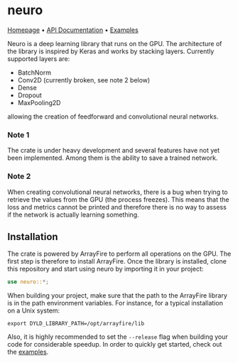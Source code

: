 # neuro 
[Homepage](https://srenevey.github.io/neuro) • [API Documentation](https://srenevey.github.io/neuro/api) • [Examples](https://srenevey.github.io/neuro/examples)

Neuro is a deep learning library that runs on the GPU. The architecture of the library is inspired by Keras and works by stacking layers. Currently supported layers are:

* BatchNorm
* Conv2D (currently broken, see note 2 below)
* Dense
* Dropout
* MaxPooling2D

allowing the creation of feedforward and convolutional neural networks.

### Note 1
The crate is under heavy development and several features have not yet been implemented. Among them is the ability to save a trained network.

### Note 2
When creating convolutional neural networks, there is a bug when trying to retrieve the values from the GPU (the process freezes). This means that the loss and metrics cannot be printed and therefore there is no way to assess if the network is actually learning something.

## Installation
The crate is powered by ArrayFire to perform all operations on the GPU. The first step is therefore to install ArrayFire. Once the library is installed, clone this repository and start using neuro by importing it in your project:
```rust
use neuro::*;
```
When building your project, make sure that the path to the ArrayFire library is in the path environment variables. For instance, for a typical installation on a Unix system:
```
export DYLD_LIBRARY_PATH=/opt/arrayfire/lib
```
Also, it is highly recommended to set the `--release` flag when building your code for considerable speedup. In order to quickly get started, check out the [examples](https://srenevey.github.io/neuro/examples).

